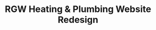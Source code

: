 ---
#preview
title: RGW Heating & Plumbing Website Redesign
image: /img/portfolio/project-2/rgw.png
category: Website Design
class: web-design

#full details
details:
  - label: "Client:"
    value: "RGW Heating & Plumbing"
  - label: "$category"

intro:
  enabled: 1
  content: "RGW Heating & Plumbing, a local plumbing service, wanted a modern website that would attract more customers and improve their online presence. The existing site was outdated, difficult to navigate, and lacked clear calls-to-action.<br /><br />As the lead designer, I focused on creating a user-friendly layout, ensuring mobile responsiveness, and improving overall usability. The client was thrilled with the result, which led to a noticeable increase in customer inquiries."

hero:
  enabled: 1
  image: /img/portfolio/project-2/rgw.png
  alt: "RGW Heating & Plumbing Website Redesign Hero Image"

challenge:
  enabled: 1
  heading: "Challenge"
  content: "The previous website was cluttered, hard to navigate, and didn’t effectively showcase RGW’s services. The goal was to create a clean, modern site that made it easy for users to find information and contact the business."

solution:
  enabled: 1
  heading: "Solution"
  content: "I developed a straightforward, mobile-responsive website with intuitive navigation and clear service descriptions. Strategic placement of call-to-action buttons and a simplified contact form ensured users could easily reach out."

process:
  enabled: 1
  heading: "Process"
  content: "<ul>
    <li><strong>Discovery:</strong> Discussed client needs and preferences to understand their vision.</li>
    <li><strong>Design:</strong> Created wireframes and visual designs focusing on clarity and ease of use.</li>
    <li><strong>Development:</strong> Built a responsive website optimised for both desktop and mobile users.</li>
    <li><strong>Delivery:</strong> Conducted a walkthrough with the client and refined the site based on feedback.</li>
  </ul>"

impact:
  enabled: 1
  heading: "Impact"
  content: "The client was extremely pleased with the redesign, noting increased website traffic and more customer inquiries through the online contact form."

gallery:
  enabled: 1
  items:
    - image: /img/portfolio/project-2/homepage.png
      alt: "New Homepage Design"
      caption: "The redesigned homepage with improved navigation and clear calls-to-action."

    - image: /img/portfolio/project-2/services.png
      alt: "Services Page"
      caption: "Dedicated services page providing clear information to potential customers."

    - image: /img/portfolio/project-2/lighthouse.png
      alt: "Improved Lighthouse Score"
      caption: "Improved Lighthouse Score (work to be done still to improve more)"
    
    - image: /img/portfolio/project-2/original.png
      alt: "Original Website"
      caption: "Original RGW Plumbing Website"

img1:
  enabled: 1
  image: /img/portfolio/project-2/wireframes.png
  alt: "Wireframes and Design Process"

description2:
  enabled: 1
  heading: "Focusing on Usability & Aesthetics"
  content: "<p>The redesign prioritised user experience, ensuring customers could easily find services and get in touch. The clean, professional aesthetic also better reflected the quality of RGW’s work.</p>"
  button:
    label: Visit Website
    link: "https://rgw-heating-plumbing.co.uk"
    target: "_blank"
---